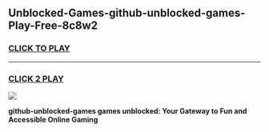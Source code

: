 
## Unblocked-Games-github-unblocked-games-Play-Free-8c8w2
<h3>
<a href="https://premium76.site?title=github-unblocked-games&ref=21A">CLICK TO PLAY</a></h3>
<hr>

<h3>
<a href="https://premium76.site?title=github-unblocked-games&ref=21A">CLICK 2 PLAY</a>
  
</h3>

<a href="https://premium76.site?title=github-unblocked-games&ref=21A"><img src="https://clearcache.store/games.png"></a>


**github-unblocked-games games unblocked: Your Gateway to Fun and Accessible Online Gaming**
